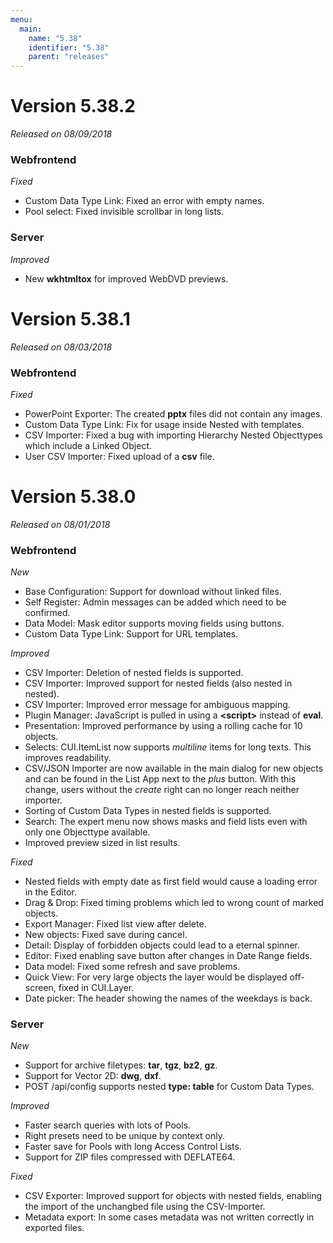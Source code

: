 ```yaml
---
menu:
  main:
    name: "5.38"
    identifier: "5.38"
    parent: "releases"
---
```


# Version 5.38.2

*Released on 08/09/2018*

### Webfrontend

*Fixed*

- Custom Data Type Link: Fixed an error with empty names.
- Pool select: Fixed invisible scrollbar in long lists.

### Server

*Improved*

- New **wkhtmltox** for improved WebDVD previews.

# Version 5.38.1

*Released on 08/03/2018*

### Webfrontend

*Fixed*

- PowerPoint Exporter: The created **pptx** files did not contain any images.
- Custom Data Type Link: Fix for usage inside Nested with templates.
- CSV Importer: Fixed a bug with importing Hierarchy Nested Objecttypes which include a Linked Object.
- User CSV Importer: Fixed upload of a **csv** file.

# Version 5.38.0

*Released on 08/01/2018*

### Webfrontend

*New*

- Base Configuration: Support for download without linked files.
- Self Register: Admin messages can be added which need to be confirmed.
- Data Model: Mask editor supports moving fields using buttons.
- Custom Data Type Link: Support for URL templates.

*Improved*

- CSV Importer: Deletion of nested fields is supported.
- CSV Importer: Improved support for nested fields (also nested in nested).
- CSV Importer: Improved error message for ambiguous mapping.
- Plugin Manager: JavaScript is pulled in using a **\<script\>** instead of **eval**.
- Presentation: Improved performance by using a rolling cache for 10 objects.
- Selects: CUI.ItemList now supports *multiline* items for long texts. This improves readability. 
- CSV/JSON Importer are now available in the main dialog for new objects and can be found in the List App next to the *plus* button. With this change, users without the *create* right can no longer reach neither importer.
- Sorting of Custom Data Types in nested fields is supported.
- Search: The expert menu now shows masks and field lists even with only one Objecttype available.
- Improved preview sized in list results.

*Fixed*

* Nested fields with empty date as first field would cause a loading error in the Editor.
* Drag & Drop: Fixed timing problems which led to wrong count of marked objects.
* Export Manager: Fixed list view after delete.
* New objects: Fixed save during cancel.
* Detail: Display of forbidden objects could lead to a eternal spinner.
* Editor: Fixed enabling save button after changes in Date Range fields.
* Data model: Fixed some refresh and save problems.
* Quick View: For very large objects the layer would be displayed off-screen, fixed in CUI.Layer.
* Date picker: The header showing the names of the weekdays is back.

### Server

*New*

- Support for archive filetypes: **tar**, **tgz**, **bz2**, **gz**.
- Support for Vector 2D: **dwg**, **dxf**.
- POST /api/config supports nested **type: table** for Custom Data Types.

*Improved*

- Faster search queries with lots of Pools.
- Right presets need to be unique by context only.
- Faster save for Pools with long Access Control Lists.
- Support for ZIP files compressed with DEFLATE64.

*Fixed*

- CSV Exporter: Improved support for objects with nested fields, enabling the import of the unchangbed file using the CSV-Importer.
- Metadata export: In some cases metadata was not written correctly in exported files.